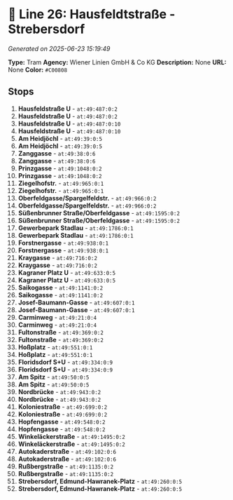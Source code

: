 # 🚊 Line 26: Hausfeldtstraße - Strebersdorf

*Generated on 2025-06-23 15:19:49*

**Type:** Tram
**Agency:** Wiener Linien GmbH & Co KG
**Description:** None
**URL:** None
**Color:** `#C00808`

## Stops

1. **Hausfeldstraße U** - `at:49:487:0:2`
2. **Hausfeldstraße U** - `at:49:487:0:2`
3. **Hausfeldstraße U** - `at:49:487:0:10`
4. **Hausfeldstraße U** - `at:49:487:0:10`
5. **Am Heidjöchl** - `at:49:39:0:5`
6. **Am Heidjöchl** - `at:49:39:0:5`
7. **Zanggasse** - `at:49:38:0:6`
8. **Zanggasse** - `at:49:38:0:6`
9. **Prinzgasse** - `at:49:1048:0:2`
10. **Prinzgasse** - `at:49:1048:0:2`
11. **Ziegelhofstr.** - `at:49:965:0:1`
12. **Ziegelhofstr.** - `at:49:965:0:1`
13. **Oberfeldgasse/Spargelfeldstr.** - `at:49:966:0:2`
14. **Oberfeldgasse/Spargelfeldstr.** - `at:49:966:0:2`
15. **Süßenbrunner Straße/Oberfeldgasse** - `at:49:1595:0:2`
16. **Süßenbrunner Straße/Oberfeldgasse** - `at:49:1595:0:2`
17. **Gewerbepark Stadlau** - `at:49:1786:0:1`
18. **Gewerbepark Stadlau** - `at:49:1786:0:1`
19. **Forstnergasse** - `at:49:938:0:1`
20. **Forstnergasse** - `at:49:938:0:1`
21. **Kraygasse** - `at:49:716:0:2`
22. **Kraygasse** - `at:49:716:0:2`
23. **Kagraner Platz U** - `at:49:633:0:5`
24. **Kagraner Platz U** - `at:49:633:0:5`
25. **Saikogasse** - `at:49:1141:0:2`
26. **Saikogasse** - `at:49:1141:0:2`
27. **Josef-Baumann-Gasse** - `at:49:607:0:1`
28. **Josef-Baumann-Gasse** - `at:49:607:0:1`
29. **Carminweg** - `at:49:21:0:4`
30. **Carminweg** - `at:49:21:0:4`
31. **Fultonstraße** - `at:49:369:0:2`
32. **Fultonstraße** - `at:49:369:0:2`
33. **Hoßplatz** - `at:49:551:0:1`
34. **Hoßplatz** - `at:49:551:0:1`
35. **Floridsdorf S+U** - `at:49:334:0:9`
36. **Floridsdorf S+U** - `at:49:334:0:9`
37. **Am Spitz** - `at:49:50:0:5`
38. **Am Spitz** - `at:49:50:0:5`
39. **Nordbrücke** - `at:49:943:0:2`
40. **Nordbrücke** - `at:49:943:0:2`
41. **Koloniestraße** - `at:49:699:0:2`
42. **Koloniestraße** - `at:49:699:0:2`
43. **Hopfengasse** - `at:49:548:0:2`
44. **Hopfengasse** - `at:49:548:0:2`
45. **Winkeläckerstraße** - `at:49:1495:0:2`
46. **Winkeläckerstraße** - `at:49:1495:0:2`
47. **Autokaderstraße** - `at:49:102:0:6`
48. **Autokaderstraße** - `at:49:102:0:6`
49. **Rußbergstraße** - `at:49:1135:0:2`
50. **Rußbergstraße** - `at:49:1135:0:2`
51. **Strebersdorf, Edmund-Hawranek-Platz** - `at:49:260:0:5`
52. **Strebersdorf, Edmund-Hawranek-Platz** - `at:49:260:0:5`